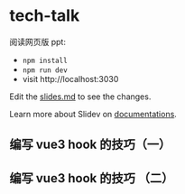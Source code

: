 # tech-talk

阅读网页版 ppt:

- `npm install`
- `npm run dev`
- visit http://localhost:3030

Edit the [slides.md](./slides.md) to see the changes.

Learn more about Slidev on [documentations](https://sli.dev/).

## 编写 vue3 hook 的技巧（一）

## 编写 vue3 hook 的技巧 （二）
